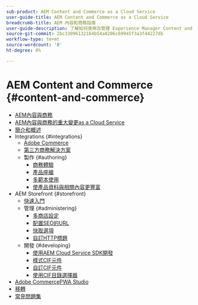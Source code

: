 ```yaml
---
sub-product: AEM Content and Commerce as a Cloud Service
user-guide-title: AEM Content and Commerce as a Cloud Service
breadcrumb-title: AEM 內容和商務指南
user-guide-description: 了解如何使用及管理 Experience Manager Content and Commerce as a Cloud Service。
source-git-commit: 2bc33096132164b54a8206c69945f3a3fd4227db
workflow-type: tm+mt
source-wordcount: '0'
ht-degree: 0%

---
```



# AEM Content and Commerce {#content-and-commerce}

+ [AEM內容與商務](/help/commerce-cloud/home.md)
+ [AEM內容與商務的重大變更as a Cloud Service](changes.md)
+ [簡介和概述](introduction.md)
+ Integrations {#integrations}
   + [Adobe Commerce](integrating/magento.md)
   + [第三方商務解決方案](integrating/third-party.md)
   + 製作 {#authoring}
      + [商務體驗](authoring/authoring-commerce-experiences.md)
      + [產品座艙](authoring/product-cockpit.md)
      + [多範本使用](authoring/multi-template-usage.md)
      + [使產品資料與相關內容更豐富](authoring/enrich-product-associated-content.md)
+ AEM Storefront {#storefront}
   + [快速入門](getting-started.md)
   + 管理 {#administering}
      + [多商店設定](configuring/multi-store-setup.md)
      + [配置SEO的URL](configuring/advanced-url-configuration.md)
      + [快取選項](configuring/caching.md)
      + [自訂HTTP標題](/help/commerce-cloud/configuring/custom-http-headers.md)
   + 開發 {#developing}
      + [使用AEM Cloud Service SDK開發](develop.md)
      + [樣式CIF元件](customizing/style-cif-component.md)
      + [自訂CIF元件](customizing/customize-cif-components.md)
      + [使用CIF目錄選擇器](customizing/use-cif-pickers.md)
+ [Adobe CommercePWA Studio](/help/commerce-cloud/pwa-studio/getting-started.md)
+ [移轉](migration.md)
+ [常見問題集](faq.md)

